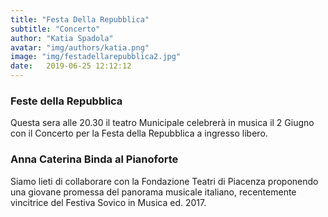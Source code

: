 ```yaml
---
title: "Festa Della Repubblica"
subtitle: "Concerto"
author: "Katia Spadola"
avatar: "img/authors/katia.png"
image: "img/festadellarepubblica2.jpg"
date:   2019-06-25 12:12:12
---
```


### Feste della Repubblica
Questa sera alle 20.30 il teatro Municipale celebrerà in musica il 2 Giugno con il Concerto per la Festa della Repubblica a ingresso libero.


### Anna Caterina Binda al Pianoforte
Siamo lieti di collaborare con la Fondazione Teatri di Piacenza proponendo una giovane promessa del panorama musicale italiano, recentemente vincitrice del Festiva Sovico in Musica ed. 2017.
